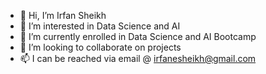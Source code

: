 - 👋 Hi, I’m Irfan Sheikh
- 👀 I’m interested in Data Science and AI
- 🌱 I’m currently enrolled in Data Science and AI Bootcamp
- 💞️ I’m looking to collaborate on projects
- 📫 I can be reached via email @ irfanesheikh@gmail.com

<!---
iesheikh/iesheikh is a ✨ special ✨ repository because its `README.md` (this file) appears on your GitHub profile.
You can click the Preview link to take a look at your changes.
--->
